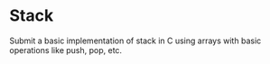 # Stack
Submit a basic implementation of stack in C using arrays with basic operations like push, pop, etc.
